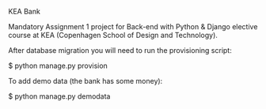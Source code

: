 KEA Bank

Mandatory Assignment 1 project for Back-end with Python & Django elective course at KEA (Copenhagen School of Design and Technology).

After database migration you will need to run the provisioning script:

$ python manage.py provision

To add demo data (the bank has some money):

$ python manage.py demodata
